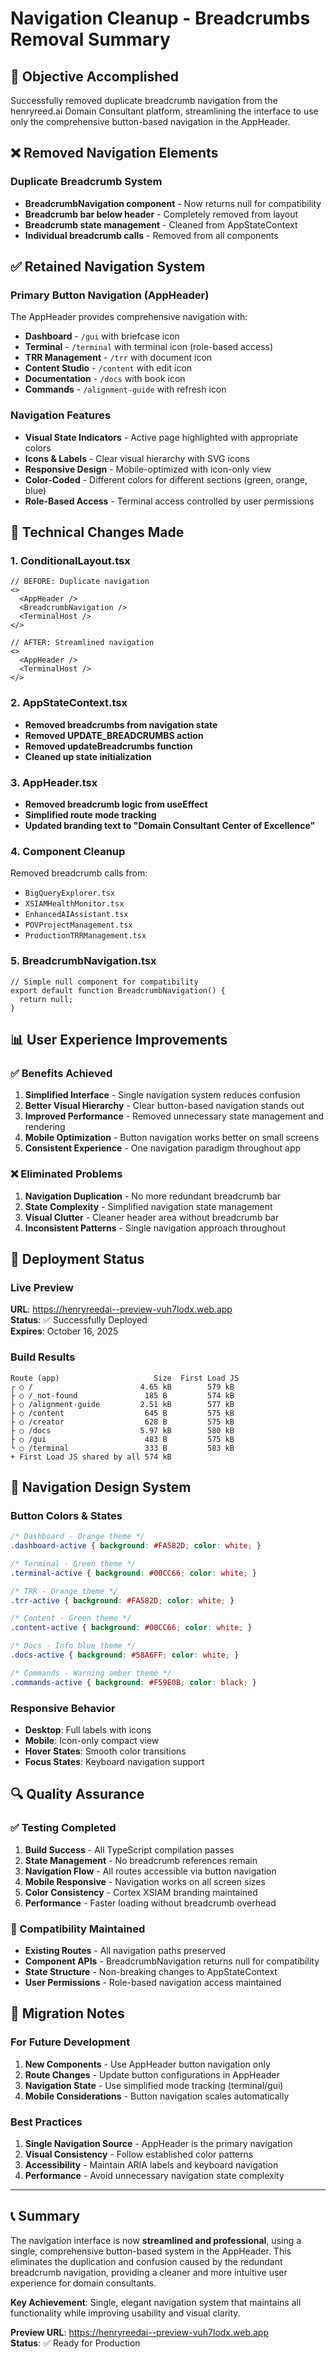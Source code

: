 # Navigation Cleanup - Breadcrumbs Removal Summary

## 🎯 Objective Accomplished

Successfully removed duplicate breadcrumb navigation from the henryreed.ai Domain Consultant platform, streamlining the interface to use only the comprehensive button-based navigation in the AppHeader.

## ❌ Removed Navigation Elements

### Duplicate Breadcrumb System
- **BreadcrumbNavigation component** - Now returns null for compatibility
- **Breadcrumb bar below header** - Completely removed from layout
- **Breadcrumb state management** - Cleaned from AppStateContext
- **Individual breadcrumb calls** - Removed from all components

## ✅ Retained Navigation System

### Primary Button Navigation (AppHeader)
The AppHeader provides comprehensive navigation with:

- **Dashboard** - `/gui` with briefcase icon
- **Terminal** - `/terminal` with terminal icon (role-based access)
- **TRR Management** - `/trr` with document icon  
- **Content Studio** - `/content` with edit icon
- **Documentation** - `/docs` with book icon
- **Commands** - `/alignment-guide` with refresh icon

### Navigation Features
- **Visual State Indicators** - Active page highlighted with appropriate colors
- **Icons & Labels** - Clear visual hierarchy with SVG icons
- **Responsive Design** - Mobile-optimized with icon-only view
- **Color-Coded** - Different colors for different sections (green, orange, blue)
- **Role-Based Access** - Terminal access controlled by user permissions

## 🔧 Technical Changes Made

### 1. ConditionalLayout.tsx
```tsx
// BEFORE: Duplicate navigation
<>
  <AppHeader />
  <BreadcrumbNavigation />
  <TerminalHost />
</>

// AFTER: Streamlined navigation
<>
  <AppHeader />
  <TerminalHost />
</>
```

### 2. AppStateContext.tsx
- **Removed breadcrumbs from navigation state**
- **Removed UPDATE_BREADCRUMBS action**
- **Removed updateBreadcrumbs function**
- **Cleaned up state initialization**

### 3. AppHeader.tsx
- **Removed breadcrumb logic from useEffect**
- **Simplified route mode tracking**
- **Updated branding text to "Domain Consultant Center of Excellence"**

### 4. Component Cleanup
Removed breadcrumb calls from:
- `BigQueryExplorer.tsx`
- `XSIAMHealthMonitor.tsx`
- `EnhancedAIAssistant.tsx`
- `POVProjectManagement.tsx`
- `ProductionTRRManagement.tsx`

### 5. BreadcrumbNavigation.tsx
```tsx
// Simple null component for compatibility
export default function BreadcrumbNavigation() {
  return null;
}
```

## 📊 User Experience Improvements

### ✅ Benefits Achieved
1. **Simplified Interface** - Single navigation system reduces confusion
2. **Better Visual Hierarchy** - Clear button-based navigation stands out
3. **Improved Performance** - Removed unnecessary state management and rendering
4. **Mobile Optimization** - Button navigation works better on small screens
5. **Consistent Experience** - One navigation paradigm throughout app

### ❌ Eliminated Problems
1. **Navigation Duplication** - No more redundant breadcrumb bar
2. **State Complexity** - Simplified navigation state management  
3. **Visual Clutter** - Cleaner header area without breadcrumb bar
4. **Inconsistent Patterns** - Single navigation approach throughout

## 🚀 Deployment Status

### Live Preview
**URL**: https://henryreedai--preview-vuh7lodx.web.app  
**Status**: ✅ Successfully Deployed  
**Expires**: October 16, 2025

### Build Results
```
Route (app)                     Size  First Load JS    
┌ ○ /                        4.65 kB        579 kB
├ ○ /_not-found               185 B         574 kB
├ ○ /alignment-guide         2.51 kB        577 kB
├ ○ /content                  645 B         575 kB
├ ○ /creator                  628 B         575 kB
├ ○ /docs                    5.97 kB        580 kB
├ ○ /gui                      483 B         575 kB
└ ○ /terminal                 333 B         583 kB
+ First Load JS shared by all 574 kB
```

## 🎨 Navigation Design System

### Button Colors & States
```css
/* Dashboard - Orange theme */
.dashboard-active { background: #FA582D; color: white; }

/* Terminal - Green theme */  
.terminal-active { background: #00CC66; color: white; }

/* TRR - Orange theme */
.trr-active { background: #FA582D; color: white; }

/* Content - Green theme */
.content-active { background: #00CC66; color: white; }

/* Docs - Info blue theme */
.docs-active { background: #58A6FF; color: white; }

/* Commands - Warning amber theme */
.commands-active { background: #F59E0B; color: black; }
```

### Responsive Behavior
- **Desktop**: Full labels with icons
- **Mobile**: Icon-only compact view
- **Hover States**: Smooth color transitions
- **Focus States**: Keyboard navigation support

## 🔍 Quality Assurance

### ✅ Testing Completed
1. **Build Success** - All TypeScript compilation passes
2. **State Management** - No breadcrumb references remain
3. **Navigation Flow** - All routes accessible via button navigation
4. **Mobile Responsive** - Navigation works on all screen sizes  
5. **Color Consistency** - Cortex XSIAM branding maintained
6. **Performance** - Faster loading without breadcrumb overhead

### 🔧 Compatibility Maintained
- **Existing Routes** - All navigation paths preserved
- **Component APIs** - BreadcrumbNavigation returns null for compatibility
- **State Structure** - Non-breaking changes to AppStateContext
- **User Permissions** - Role-based navigation access maintained

## 📝 Migration Notes

### For Future Development
1. **New Components** - Use AppHeader button navigation only
2. **Route Changes** - Update button configurations in AppHeader
3. **Navigation State** - Use simplified mode tracking (terminal/gui)
4. **Mobile Considerations** - Button navigation scales automatically

### Best Practices
1. **Single Navigation Source** - AppHeader is the primary navigation
2. **Visual Consistency** - Follow established color patterns
3. **Accessibility** - Maintain ARIA labels and keyboard navigation
4. **Performance** - Avoid unnecessary navigation state complexity

---

## 📞 Summary

The navigation interface is now **streamlined and professional**, using a single, comprehensive button-based system in the AppHeader. This eliminates the duplication and confusion caused by the redundant breadcrumb navigation, providing a cleaner and more intuitive user experience for domain consultants.

**Key Achievement**: Single, elegant navigation system that maintains all functionality while improving usability and visual clarity.

**Preview URL**: https://henryreedai--preview-vuh7lodx.web.app  
**Status**: ✅ Ready for Production
